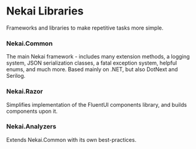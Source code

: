 # Nekai Libraries
Frameworks and libraries to make repetitive tasks more simple.

### Nekai.Common
The main Nekai framework - includes many extension methods, a logging system, JSON serialization classes, a fatal exception system, helpful enums, and much more.
Based mainly on .NET, but also DotNext and Serilog.

### Nekai.Razor
Simplifies implementation of the FluentUI components library, and builds components upon it.

### Nekai.Analyzers
Extends Nekai.Common with its own best-practices.
